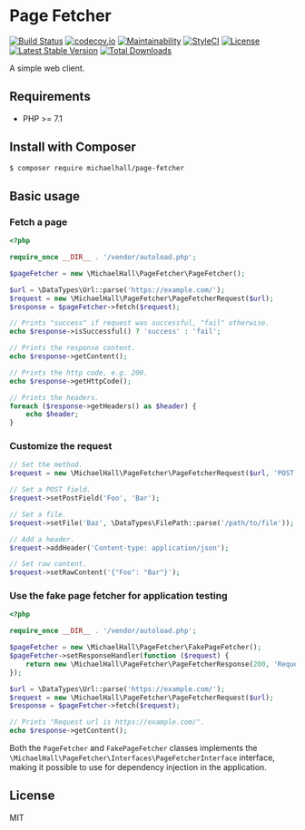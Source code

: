 # Page Fetcher 

[![Build Status](https://travis-ci.org/themichaelhall/page-fetcher.svg?branch=master)](https://travis-ci.org/themichaelhall/page-fetcher)
[![codecov.io](https://codecov.io/gh/themichaelhall/page-fetcher/coverage.svg?branch=master)](https://codecov.io/gh/themichaelhall/page-fetcher?branch=master)
[![Maintainability](https://api.codeclimate.com/v1/badges/ebad8770a997ff3dc0d6/maintainability)](https://codeclimate.com/github/themichaelhall/page-fetcher/maintainability)
[![StyleCI](https://styleci.io/repos/108880804/shield?style=flat)](https://styleci.io/repos/108880804)
[![License](https://poser.pugx.org/michaelhall/page-fetcher/license)](https://packagist.org/packages/michaelhall/page-fetcher)
[![Latest Stable Version](https://poser.pugx.org/michaelhall/page-fetcher/v/stable)](https://packagist.org/packages/michaelhall/page-fetcher)
[![Total Downloads](https://poser.pugx.org/michaelhall/page-fetcher/downloads)](https://packagist.org/packages/michaelhall/page-fetcher)

A simple web client.

## Requirements

- PHP >= 7.1

## Install with Composer

``` bash
$ composer require michaelhall/page-fetcher
```

## Basic usage

### Fetch a page

```php
<?php

require_once __DIR__ . '/vendor/autoload.php';

$pageFetcher = new \MichaelHall\PageFetcher\PageFetcher();

$url = \DataTypes\Url::parse('https://example.com/');
$request = new \MichaelHall\PageFetcher\PageFetcherRequest($url);
$response = $pageFetcher->fetch($request);

// Prints "success" if request was successful, "fail" otherwise.
echo $response->isSuccessful() ? 'success' : 'fail';

// Prints the response content.
echo $response->getContent();

// Prints the http code, e.g. 200.
echo $response->getHttpCode();

// Prints the headers.
foreach ($response->getHeaders() as $header) {
    echo $header;
}
```

### Customize the request

```php
// Set the method.
$request = new \MichaelHall\PageFetcher\PageFetcherRequest($url, 'POST');

// Set a POST field.
$request->setPostField('Foo', 'Bar');

// Set a file.
$request->setFile('Baz', \DataTypes\FilePath::parse('/path/to/file'));

// Add a header.
$request->addHeader('Content-type: application/json');

// Set raw content.
$request->setRawContent('{"Foo": "Bar"}');
```

### Use the fake page fetcher for application testing

```php
<?php

require_once __DIR__ . '/vendor/autoload.php';

$pageFetcher = new \MichaelHall\PageFetcher\FakePageFetcher();
$pageFetcher->setResponseHandler(function ($request) {
    return new \MichaelHall\PageFetcher\PageFetcherResponse(200, 'Request url is ' . $request->getUrl());
});

$url = \DataTypes\Url::parse('https://example.com/');
$request = new \MichaelHall\PageFetcher\PageFetcherRequest($url);
$response = $pageFetcher->fetch($request);

// Prints "Request url is https://example.com/".
echo $response->getContent();
```

Both the `PageFetcher` and `FakePageFetcher` classes implements the `\MichaelHall\PageFetcher\Interfaces\PageFetcherInterface` interface, making it possible to use for dependency injection in the application.

## License

MIT

